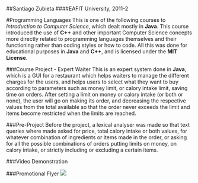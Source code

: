 ##Santiago Zubieta
####EAFIT University, 2011-2

#Programming Languages
This is one of the following courses to *Introduction to Computer Science*, which dealt mostly in **Java**. This course introduced the use of **C++** and other important Computer Science concepts more directly related to programming languages themselves and their functioning rather than coding styles or how to code. All this was done for educational purposes in **Java** and **C++**, and is licensed under the **MIT License**.

###Course Project - Expert Waiter
This is an expert system done in **Java**, which is a GUI for a restaurant which helps waiters to manage the different charges for the users, and helps users to select what they want to buy according to parameters such as money limit, or calory intake limit, saving time on orders. After setting a limit on money or calory intake (or both or none), the user will go on making its order, and decreasing the respective values from the total available so that the order never exceeds the limit and items become restricted when the limits are reached.

###Pre-Project
Before the project, a lexical analyser was made so that text queries where made asked for price, total calory intake or both values, for whatever combination of ingredients or items made in the order, or asking for all the possible combinations of orders putting limits on money, on calory intake, or strictly including or excluding a certain items.

###Video Demonstration

###Promotional Flyer 
![](https://raw2.github.com/Zubieta/Programming_Languages/master/Course_Project_Expert_System/Image_Files/Flyer.png) 
